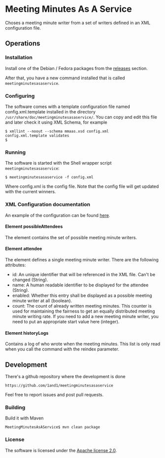 # Meeting Minutes As A Service

Choses a meeting minute writer from a set of writers
defined in an XML configuration file.

## Operations

### Installation

Install one of the Debian / Fedora packages from the [releases](https://github.com/1and1/meetingminutesasaservice/releases)
section.

After that, you have a new command installed that is called `meetingminutesasaservice`.
    
### Configuring

The software comes with a template configuration file named
config.xml.template installed in the directory `/usr/share/doc/meetingminutesasaservice/`.
You can copy and edit this file and later check it
using XML Schema, for example

    $ xmllint --noout --schema mmaas.xsd config.xml
    config.xml.template validates
    $

### Running

The software is started with the Shell wrapper script `meetingminutesasaservice`:

    $ meetingminutesasaservice -f config.xml 

Where config.xml is the config file. 
Note that the config file will get updated with the current
winners.
    
### XML Configuration documentation

An example of the configuration can be found [here](https://raw.githubusercontent.com/1and1/meetingminutesasaservice/master/src/main/resources/config.xml.template).

#### Element possibleAttendees

The element contains the set of possible meeting minute writers.

#### Element attendee

The element defines a single meeting minute writer. There are the following attributes:

* id: An unique identifier that will be referenced in the XML file. Can't be changed (String).
* name: A human readable identifier to be displayed for the attendee (String).
* enabled: Whether this entry shall be displayed as a possible meeting minute writer at all (boolean).
* count: The count of already written meeting minutes. This counter is used for maintaining the fairness to get an equally distributed meeting minute writing rate. If you need to add a new meeting minute writer, you need to put an appropriate start value here (integer).

#### Element historyLogs

Contains a log of who wrote when the meeting minutes. This list is only read when you call the command with the reindex parameter.

## Development

There's a github repository where the development is done

    https://github.com/1and1/meetingminutesasaservice
    
Feel free to report issues and post pull requests.

### Building

Build it with Maven

    MeetingMinutesAsAService$ mvn clean package

### License

The software is licensed under the [Apache license 2.0](http://www.apache.org/licenses/LICENSE-2.0).
